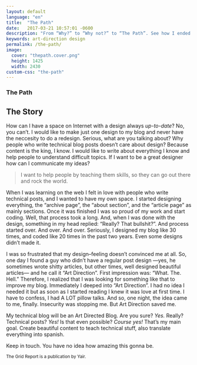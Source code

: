 ```yaml
---
layout: default
language: "en"
title:  "The Path"
date:   2017-03-21 10:57:01 -0600
description: "From “Why?” to “Why not?” to “The Path”. See how I ended choosing Art Direction."
keywords: art-direction design
permalink: /the-path/
image:
  cover: "thepath.cover.png"
  height: 1425
  width: 2430
custom-css: "the-path"
---
```


<main>
  <article class='content'>
    <section class='post__cover'>
      <h1 class='post__title'>The Path</h1>
    </section>
    <section class='post'>
      <h2 class='post__heading'>The Story</h2>
      <p>How can I have a space on Internet with a design always <em>up-to-date</em>? No, you can’t. I would like to make just one design to my blog and never have the neccesity to do a redesign. Serious, what are you talking about? Why people who write technical blog posts doesn’t care about design? Because content is the king, I know. I would like to write about everything I know and help people to understand difficult topics. If I want to be a great designer how can I communicate my ideas?</p>
      <blockquote class='post__quote'><p>I want to help people by teaching them skills, so they can go out there and rock the world.</p></blockquote>
      <p>When I was learning on the web I felt in love with people who write technical posts, and I wanted to have my own space. I started designing everything, the “archive page”, the “about section”, and the “article page” as mainly sections. Once it was finished I was so proud of my work and start coding. Well, that process took a long. And, when I was done with the design, something in my head replied: “Really? That bullshit?”. And process started over. And over. And over. Seriously, I designed my blog like 30 times, and coded like 20 times in the past two years. Even some designs didn’t made it.</p>
      <p>I was so frustrated that my design–feeling doesn’t convinced me at all. So, one day I found a guy who didn’t have a regular post design —yes, he sometimes wrote shitty articles, but other times, well designed beautiful articles— and he call it “Art Direction”. First impression was: “What. The. Hell.” Therefore, I realized that I was looking for something like that to improve my blog. Immediately I deeped into “Art Direction”. I had no idea I needed it but as soon as I started reading I knew it was love at first time. I have to confess, I had A LOT pillow talks. And so, one night, the idea came to me, finally. Insecurity was stopping me. But Art Direction saved me.</p>
      <p>My technical blog will be an Art Directed Blog. Are you sure? <em>Yes.</em> Really? Technical posts? <em>Yes!</em> Is that even possible? <em>Course yes!</em> That’s my main goal. Create beautiful content to teach technical stuff, also translate everything into spanish.</p>
      <p>Keep in touch. You have no idea how amazing this gonna be.</p>
    </section>
  </article>
  <footer>
    <small>The Grid Report is a publication by Yair.</small>
  </footer>
</main>
